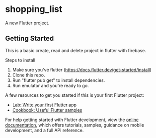 # shopping_list

A new Flutter project.

## Getting Started

This is a basic create, read and delete project in flutter with firebase.

Steps to install

1. Make sure you've flutter (https://docs.flutter.dev/get-started/install)
2. Clone this repo.
3. Run "flutter pub get" to install dependencies.
4. Run emulator and you're ready to go.

A few resources to get you started if this is your first Flutter project:

- [Lab: Write your first Flutter app](https://docs.flutter.dev/get-started/codelab)
- [Cookbook: Useful Flutter samples](https://docs.flutter.dev/cookbook)

For help getting started with Flutter development, view the
[online documentation](https://docs.flutter.dev/), which offers tutorials,
samples, guidance on mobile development, and a full API reference.
